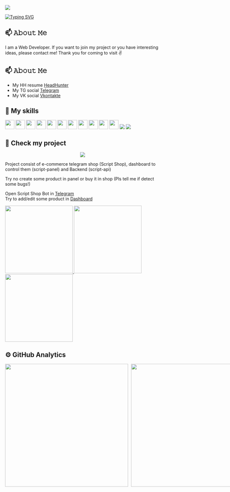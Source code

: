 

<img  src="https://github.com/script696/script696/blob/main/img/MainImg.jpg" />


<a href="https://git.io/typing-svg"><img src="https://readme-typing-svg.herokuapp.com?font=Anton&size=40&pause=1000&color=FFFFFF&vCenter=true&width=600&height=100&lines=Glad+to+see+you+hear!" alt="Typing SVG" /></a>

## 📫 𝙰𝚋𝚘𝚞𝚝 𝙼𝚎
I am a Web Developer. 
If you want to join my project or you have interesting ideas, please contact me!
Thank you for coming to visit ✌️


## 📫 𝙰𝚋𝚘𝚞𝚝 𝙼𝚎
- My HH resume <a href="https://spb.hh.ru/applicant/resumes/view?resume=0893424dff0b1c42f00039ed1f677746693762" target="_blank">HeadHunter</a>
- My TG social <a href="https://t.me/script696" target="_blank">Telegram</a> 
- My VK social <a href="https://vk.com/id11926435" target="_blank">Vkontakte</a> 


## 🔨 My skills
<p align="left">
  <img src="https://img.shields.io/badge/TypeScript-007ACC?style=for-the-badge&logo=typescript&logoColor=white" height="30px"/>
  <img src="https://img.shields.io/badge/Python-3776AB?style=for-the-badge&logo=python&logoColor=white" height="30px"/>
  <img src="https://img.shields.io/badge/HTML5-E34F26?style=for-the-badge&logo=html5&logoColor=white" height="30px"/>
  <img src="https://img.shields.io/badge/CSS3-1572B6?style=for-the-badge&logo=css3&logoColor=white" height="30px"/>
  <img src="https://img.shields.io/badge/JavaScript-323330?style=for-the-badge&logo=javascript&logoColor=F7DF1E" height="30px"/>
  <img src="https://img.shields.io/badge/React-20232A?style=for-the-badge&logo=react&logoColor=61DAFB" height="30px"/>
  <img src="https://img.shields.io/badge/SASS-hotpink.svg?style=for-the-badge&logo=SASS&logoColor=white" height="30px"/>
  <img src="https://img.shields.io/badge/webpack-%238DD6F9.svg?style=for-the-badge&logo=webpack&logoColor=black" height="30px"/>
  <img src="https://img.shields.io/badge/github-%23121011.svg?style=for-the-badge&logo=github&logoColor=white" height="30px"/>
  <img src="https://img.shields.io/badge/figma-%23F24E1E.svg?style=for-the-badge&logo=figma&logoColor=white" height="30px"/>
  <img src="https://img.shields.io/badge/redux-%23593d88.svg?style=for-the-badge&logo=redux&logoColor=white" height="30px"/>
  <img src="https://img.shields.io/badge/styled--components-DB7093?style=for-the-badge&logo=styled-components&logoColor=white"/>
  <img src="https://img.shields.io/badge/MUI-%230081CB.svg?style=for-the-badge&logo=mui&logoColor=white"/>
</p>


## 👀 Check my project

<p align="center">
<img  src="./gif/scriptShopGifHightQ.gif" />
</p>

Project consist of e-commerce telegram shop (Script Shop), dashboard to control them (script-panel) and Backend (script-api)

Try no create some product in panel or buy it in shop (Pls tell me if detect some bugs!) 

Open Script Shop Bot in [Telegram](https://t.me/script696_bot) \
Try to add/edit some product in [Dashboard](http://script-panel.ru)

<a href="https://github.com/script696/script-panel">
  <img width="220" src="https://github-readme-stats.vercel.app/api/pin/?username=script696&repo=script-panel" />
</a>
<a href="https://github.com/script696/script-shop">
  <img width="220" src="https://github-readme-stats.vercel.app/api/pin/?username=script696&repo=script-shop" />
</a>
<a href="https://github.com/script696/script-api">
  <img width="220" src="https://github-readme-stats.vercel.app/api/pin/?username=script696&repo=script-api" />
</a>

## ⚙️ GitHub Analytics
<div style="display: flex; gap: 10px">
<a href="https://github.com/anuraghazra/github-readme-stats&#41">
  <img width="400" src="https://github-readme-streak-stats.herokuapp.com/?user=script696&theme=algolia" />
</a>
<a href="https://github.com/anuraghazra/github-readme-stats&#41">
  <img width="400" src="https://github-readme-stats-eight-theta.vercel.app/api/top-langs/?username=script696&theme=algolia&layout=compact" />
</a>
</div>









